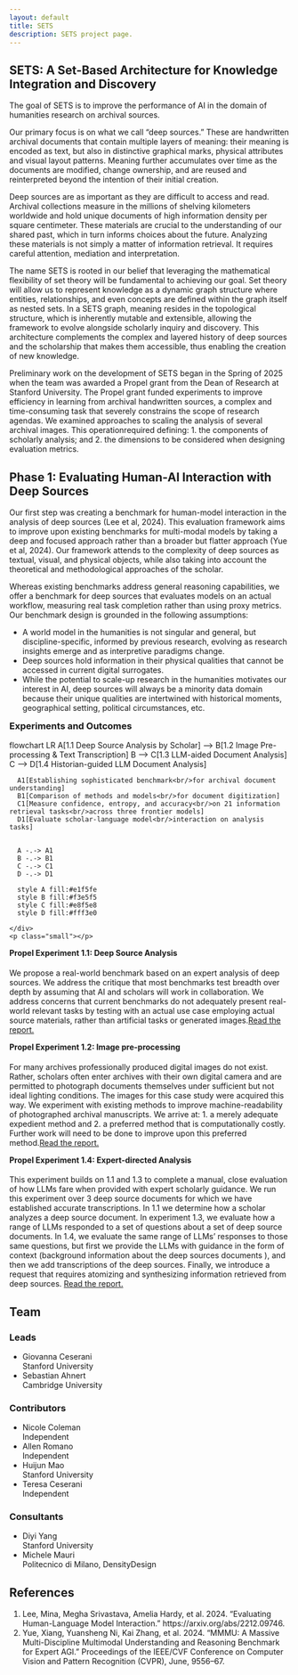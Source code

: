 ```yaml
---
layout: default
title: SETS
description: SETS project page.
---
```


<section class="hero">
  <h1>SETS: A Set-Based Architecture for Knowledge Integration and Discovery</h1>
  <p class="lead">The goal of SETS is to improve the performance of AI in the domain of humanities research on archival sources.</p>
</section>

<section id="about">
    <p>Our primary focus is on what we call “deep sources.” These are handwritten archival documents that contain multiple layers of meaning: their meaning is encoded as text, but also in distinctive graphical marks, physical attributes and visual layout patterns. Meaning further accumulates over time as the documents are modified, change ownership, and are reused and reinterpreted beyond the intention of their initial creation.</p>
    <p>Deep sources are as important as they are difficult to
    access and read. Archival collections measure in the millions of shelving kilometers worldwide and
    hold unique documents of high information density per square centimeter. These materials are crucial to the
    understanding of our shared past, which in turn informs choices about the future. Analyzing these materials is not
    simply a matter of information retrieval. It requires careful attention, mediation and interpretation.</p>
    <p>The name SETS is rooted in our belief that leveraging the mathematical flexibility of set theory will be fundamental
    to achieving our goal. Set theory will allow us to represent knowledge as a dynamic graph structure where entities,
    relationships, and even concepts are defined within the graph itself as nested sets. In a SETS graph, meaning
    resides in the topological structure, which is inherently mutable and extensible, allowing the framework to evolve
    alongside scholarly inquiry and discovery. This architecture complements the complex and layered history of deep
    sources and the scholarship that makes them accessible, thus enabling the creation of new knowledge.</p>
    <p>Preliminary work on the development of SETS began in the Spring of 2025 when the team was awarded a Propel grant from
    the Dean of Research at Stanford University. The Propel grant funded experiments to improve efficiency in learning
    from archival handwritten sources, a complex and time-consuming task that severely constrains the scope of research
    agendas. We examined approaches to scaling the analysis of several archival images. This operationrequired defining: 1. the components of scholarly analysis;  and 2. the dimensions to be considered when designing evaluation metrics.</p>
      <h2>Phase 1: Evaluating Human-AI Interaction with Deep Sources</h2>
      <p>Our first step was creating a benchmark for human-model interaction in the analysis of deep sources (Lee et al, 2024). This evaluation framework aims to improve upon existing benchmarks for multi-modal models by taking a deep and focused approach rather than a broader but flatter approach (Yue et al, 2024). Our framework attends to the complexity of deep sources as textual, visual, and physical objects, while also taking into account the theoretical and methodological approaches of the scholar.</p>
      <p>Whereas existing benchmarks address general reasoning capabilities, we offer a benchmark for deep sources that evaluates models on an actual workflow, measuring real task completion rather than using proxy metrics. Our benchmark design is grounded in the following assumptions:</p>
      <ul>
      <li>A world model in the humanities is not singular and general, but discipline-specific, informed by previous research,  evolving as research insights emerge and as interpretive paradigms change.</li>
      <li>Deep sources hold information in their physical qualities that cannot be accessed in current digital surrogates.</li>
      <li>While the potential to scale-up research in the humanities motivates our interest in AI, deep sources will always be a minority data domain because their unique qualities are intertwined with historical moments, geographical setting, political circumstances, etc.</li>
    </ul>
</section>

<section id="outcomes">
  <h3 id="outcomes-title" style="margin-top:0;">Experiments and Outcomes</h3>

  <div class="card" aria-labelledby="outcomes-title">
    <!-- Mermaid diagram -->
    <div class="mermaid">
    flowchart LR
      A[1.1 Deep Source Analysis by Scholar] --> B[1.2 Image Pre-processing & Text Transcription]
      B --> C[1.3 LLM-aided Document Analysis]
      C --> D[1.4 Historian-guided LLM Document Analysis]
   

      A1[Establishing sophisticated benchmark<br/>for archival document understanding]
      B1[Comparison of methods and models<br/>for document digitization]
      C1[Measure confidence, entropy, and accuracy<br/>on 21 information retrieval tasks<br/>across three frontier models]
      D1[Evaluate scholar-language model<br/>interaction on analysis tasks]
     

      A -.-> A1
      B -.-> B1
      C -.-> C1
      D -.-> D1

      style A fill:#e1f5fe
      style B fill:#f3e5f5
      style C fill:#e8f5e8
      style D fill:#fff3e0
  
    </div>
    <p class="small"></p>
  </div> 
  
<h4 id="outcomes-title" style="margin-top:0;">Propel Experiment 1.1: Deep Source Analysis</h4>
<p>We propose a real-world benchmark based on an expert analysis of deep sources. We address the critique that most benchmarks test breadth over depth by assuming that AI and scholars will work in collaboration. We address concerns that current benchmarks do not adequately present real-world relevant tasks by testing with an actual use case employing actual source materials, rather than artificial tasks or generated images.<a href="/propel-1.1/">Read the report.</a></p>
<h4 id="outcomes-title" style="margin-top:0;">Propel Experiment 1.2: Image pre-processing</h4>
<p>For many archives professionally produced digital images do not exist. Rather, scholars often enter archives with their own digital camera and are permitted to photograph documents themselves under sufficient but not ideal lighting conditions. The images for this case study were acquired this way. We experiment with existing methods to improve machine-readability of photographed archival manuscripts. We arrive at: 1. a merely adequate expedient method and 2. a preferred method that is computationally costly. Further work will need to be done to improve upon this preferred method.<a href="/propel-1.2/">Read the report.</a></p>
<h4 id="outcomes-title" style="margin-top:0;">Propel Experiment 1.4: Expert-directed Analysis</h4>
<p>This experiment builds on 1.1 and 1.3 to complete a manual, close evaluation of how LLMs fare when provided with expert scholarly guidance. We run this experiment over 3 deep source documents for which we have established accurate transcriptions. In 1.1 we determine how a scholar analyzes a deep source document. In experiment 1.3, we evaluate how a range of LLMs responded to a set of questions about a set of deep source documents. In 1.4, we evaluate the same range of LLMs’ responses to those same questions, but first we provide the LLMs with guidance in the form of context (background information about the deep sources documents ), and then we add transcriptions of the deep sources. Finally, we introduce a request that requires atomizing and synthesizing information retrieved from deep sources. <a href="/propel-1.4/">Read the report.</a></p>
</section>

<section id="team" class="card" aria-labelledby="team-title">
  <h2 id="team-title">Team</h2>
  <div class="team-grid">
    <div class="team-col" aria-labelledby="leads-title">
      <h3 id="leads-title">Leads</h3>
      <ul class="people">
        <li><span class="name">Giovanna Ceserani</span><br><span class="affil">Stanford University</span></li>
        <li><span class="name">Sebastian Ahnert</span><br><span class="affil">Cambridge University</span></li>
      </ul>
    </div>
    <div class="team-col" aria-labelledby="contributors-title">
      <h3 id="contributors-title">Contributors</h3>
      <ul class="people">
            <li><span class="name">Nicole Coleman</span><br><span class="affil">Independent</span></li>
            <li><span class="name">Allen Romano</span><br><span class="affil">Independent</span></li>
            <li><span class="name">Huijun Mao</span><br><span class="affil">Stanford University</span></li>
            <li><span class="name">Teresa Ceserani</span><br><span class="affil">Independent</span></li>
      </ul>
    </div>
    <div class="team-col" aria-labelledby="consultants-title">
      <h3 id="consultants-title">Consultants</h3>
      <ul class="people">
            <li><span class="name">Diyi Yang</span><br><span class="affil">Stanford University</span></li>
            <li><span class="name">Michele Mauri</span><br><span class="affil">Politecnico di Milano, DensityDesign</span></li>
      </ul>
    </div>
  </div>
</section>

<section id="references" aria-labelledby="references-title" class="section-spacer">
  <h2 id="references-title">References</h2>
  <ol class="refs">
    <li>Lee, Mina, Megha Srivastava, Amelia Hardy, et al. 2024. “Evaluating Human-Language Model Interaction.” https://arxiv.org/abs/2212.09746.</li>
    <li>Yue, Xiang, Yuansheng Ni, Kai Zhang, et al. 2024. “MMMU: A Massive Multi-Discipline Multimodal Understanding and Reasoning Benchmark for Expert AGI.” Proceedings of the IEEE/CVF Conference on Computer Vision and Pattern Recognition (CVPR), June, 9556–67.</li>
  </ol>
</section>
